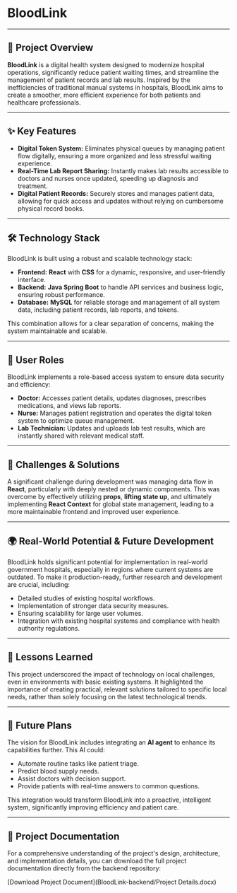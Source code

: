 # BloodLink

---

## 🚀 Project Overview

**BloodLink** is a digital health system designed to modernize hospital operations, significantly reduce patient waiting times, and streamline the management of patient records and lab results. Inspired by the inefficiencies of traditional manual systems in hospitals, BloodLink aims to create a smoother, more efficient experience for both patients and healthcare professionals.

---

## ✨ Key Features

* **Digital Token System:** Eliminates physical queues by managing patient flow digitally, ensuring a more organized and less stressful waiting experience.
* **Real-Time Lab Report Sharing:** Instantly makes lab results accessible to doctors and nurses once updated, speeding up diagnosis and treatment.
* **Digital Patient Records:** Securely stores and manages patient data, allowing for quick access and updates without relying on cumbersome physical record books.

---

## 🛠️ Technology Stack

BloodLink is built using a robust and scalable technology stack:

* **Frontend:** **React** with **CSS** for a dynamic, responsive, and user-friendly interface.
* **Backend:** **Java Spring Boot** to handle API services and business logic, ensuring robust performance.
* **Database:** **MySQL** for reliable storage and management of all system data, including patient records, lab reports, and tokens.

This combination allows for a clear separation of concerns, making the system maintainable and scalable.

---

## 👤 User Roles

BloodLink implements a role-based access system to ensure data security and efficiency:

* **Doctor:** Accesses patient details, updates diagnoses, prescribes medications, and views lab reports.
* **Nurse:** Manages patient registration and operates the digital token system to optimize queue management.
* **Lab Technician:** Updates and uploads lab test results, which are instantly shared with relevant medical staff.

---

## 🚧 Challenges & Solutions

A significant challenge during development was managing data flow in **React**, particularly with deeply nested or dynamic components. This was overcome by effectively utilizing **props**, **lifting state up**, and ultimately implementing **React Context** for global state management, leading to a more maintainable frontend and improved user experience.

---

## 🌍 Real-World Potential & Future Development

BloodLink holds significant potential for implementation in real-world government hospitals, especially in regions where current systems are outdated. To make it production-ready, further research and development are crucial, including:

* Detailed studies of existing hospital workflows.
* Implementation of stronger data security measures.
* Ensuring scalability for large user volumes.
* Integration with existing hospital systems and compliance with health authority regulations.

---

## 🌱 Lessons Learned

This project underscored the impact of technology on local challenges, even in environments with basic existing systems. It highlighted the importance of creating practical, relevant solutions tailored to specific local needs, rather than solely focusing on the latest technological trends.

---

## 🚀 Future Plans

The vision for BloodLink includes integrating an **AI agent** to enhance its capabilities further. This AI could:

* Automate routine tasks like patient triage.
* Predict blood supply needs.
* Assist doctors with decision support.
* Provide patients with real-time answers to common questions.

This integration would transform BloodLink into a proactive, intelligent system, significantly improving efficiency and patient care.

---

## 📄 Project Documentation

For a comprehensive understanding of the project's design, architecture, and implementation details, you can download the full project documentation directly from the backend repository:

[Download Project Document](BloodLink-backend/Project Details.docx)
